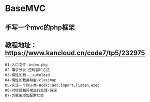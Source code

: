 # BaseMVC
## 手写一个mvc的php框架
## 教程地址：https://www.kancloud.cn/code7/tp5/232975
```
01-入口文件-index.php
02-请求分发-控制器和方法
03-惰性加载-__autoload
04-惰性加载类映射-classmap
05-实现一个钩子类-Hook::add,import,listen,exec
06-对错误和异常进行处理-待定
07-为框架添加配置功能
```
